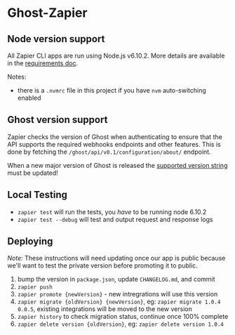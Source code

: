 # Ghost-Zapier

## Node version support

All Zapier CLI apps are run using Node.js v6.10.2. More details are available in the [requirements doc](https://zapier.github.io/zapier-platform-cli/index.html#requirements).

Notes:
- there is a `.nvmrc` file in this project if you have `nvm` auto-switching enabled

## Ghost version support

Zapier checks the version of Ghost when authenticating to ensure that the API supports the required webhooks endpoints and other features. This is done by fetching the `/ghost/api/v0.1/configuration/about/` endpoint.

When a new major version of Ghost is released the [supported version string](https://github.com/TryGhost/Ghost-Zapier/blob/master/authentication.js#L3) must be updated!

## Local Testing

- `zapier test` will run the tests, you _have_ to be running node 6.10.2
- `zapier test --debug` will test and output request and response logs

## Deploying

*Note:* These instructions will need updating once our app is public because we'll want to test the private version before promoting it to public.

1. bump the version in `package.json`, update `CHANGELOG.md`, and commit
2. `zapier push`
3. `zapier promote {newVersion}` - new intregrations will use this version
4. `zapier migrate {oldVersion} {newVersion}`, eg: `zapier migrate 1.0.4 0.0.5`, existing integrations will be moved to the new version
5. `zapier history` to check migration status, continue once 100% complete
6. `zapier delete version {oldVersion}`, eg: `zapier delete version 1.0.4`
